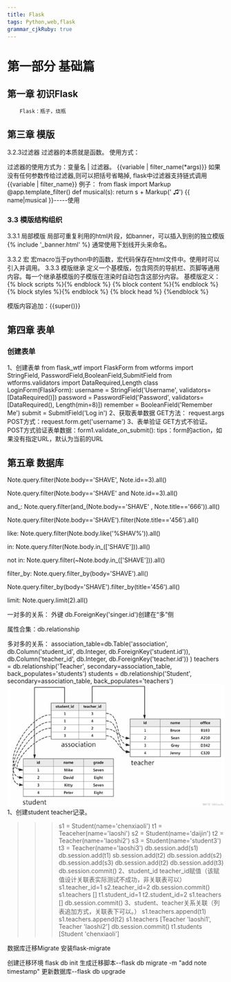 ```yaml
---
title: Flask
tags: Python,web,flask
grammar_cjkRuby: true
---
```



# 第一部分 基础篇
## 第一章 初识Flask
   		Flask：瓶子，烧瓶
		
## 第三章 模版

3.2.3过滤器
过滤器的本质就是函数。
使用方式：

过滤器的使用方式为：变量名 | 过滤器。
{{variable | filter_name(*args)}}
如果没有任何参数传给过滤器,则可以把括号省略掉, flask中过滤器支持链式调用
{{variable | filter_name}}
例子：
from flask import Markup
@app.template_filter()
def musical(s):
return s + Markup(' &#9835;')
{{ name|musical }}-----使用


### 3.3 模版结构组织
 3.3.1 局部模版
 局部可重复利用的html片段，如banner，可以插入到别的独立模版
 {% include '_banner.html' %}
  通常使用下划线开头来命名。
  
  3.3.2 宏
  宏macro当于python中的函数，宏代码保存在html文件中。使用时可以引入并调用。
  3.3.3 模版继承
  定义一个基模版，包含网页的导航栏、页脚等通用内容。每一个继承基模版的子模版在渲染时自动包含这部分内容。
  基模版定义：
  {% block scripts %}{% endblock %}
  {% block content %}{% endblock %}
  {% block styles %}{% endblock %}
  {% block head %} {%endblock %}
  
  模版内容追加：{{super()}}
  
  ## 第四章 表单
  ### 创建表单
  1、创建表单
  from flask_wtf import FlaskForm
from wtforms import StringField, PasswordField,BooleanField,SubmitField
from wtforms.validators import DataRequired,Length
class LoginForm(FlaskForm):
    username = StringField('Username', validators=[DataRequired()])
    password = PasswordField('Password', validators=[DataRequired(), Length(min=8)])
    remember = BooleanField('Remember Me')
    submit = SubmitField('Log in')
	2、获取表单数据
	GET方法： request.args
	POST方式：request.form.get('username')
	3、表单验证
	GET方式不验证。
	POST方式验证表单数据：form1.validate_on_submit():
	tips：form的action，如果没有指定URL，默认为当前的URL
	
## 第五章 数据库
Note.query.filter(Note.body=='SHAVE', Note.id==3).all()

Note.query.filter(Note.body=='SHAVE' and Note.id==3).all()

and_:
Note.query.filter(and_(Note.body=='SHAVE' , Note.title=='666')).all()

Note.query.filter(Note.body=='SHAVE').filter(Note.title=='456').all()


like:
Note.query.filter(Note.body.like('%SHAV%')).all()

in:
Note.query.filter(Note.body.in_(['SHAVE'])).all()

not in:
Note.query.filter(~Note.body.in_(['SHAVE'])).all()

filter_by:
Note.query.filter_by(body='SHAVE').all()

Note.query.filter_by(body='SHAVE').filter_by(title='456').all()

limit:
Note.query.limit(2).all()

一对多的关系：
外键 db.ForeignKey('singer.id')创建在“多”侧

属性合集：db.relationship

多对多的关系：
association_table=db.Table('association',
                           db.Column('student_id', db.Integer, db.ForeignKey('student.id')),
                           db.Column('teacher_id', db.Integer, db.ForeignKey('teacher.id'))
                            )
teachers = db.relationship('Teacher', secondary=association_table, back_populates='students')
students = db.relationship('Student', secondary=association_table, back_populates='teachers')
![enter description here](./images/1592473887564.png)
1、创建student teacher记录。 
>>> s1 = Student(name='chenxiaoli')
>>> t1 = Teaceher(name='laoshi')
>>> s2 = Student(name='daijin')
>>> t2 =  Teacher(name='laoshi2')
>>> s3 = Student(name='student3')
>>> t3 =  Teacher(name='laoshi3')
>>> db.session.add(s1)
>>> db.session.add(t1)
>>> sb.session.add(t2)
>>> db.session.add(s2)
>>> db.session.add(s3)
>>> db.session.add(t2)
>>> db.session.add(t3)
>>> db.session.commit()
2、student_id teacher_id赋值（该赋值设计关联表实际测试不成功，非关联表可以）
>>> s1.teacher_id=1
>>> s2.teacher_id=2
>>> db.session.commit()
>>> s1.teachers
[]
>>> t1.student_id=1
>>> t2.student_id=2
>>> s1.teachers
[]
>>> db.session.commit()
3、student、teacher关系关联（列表追加方式，关联表下可以。）
>>> s1.teachers.append(t1)
>>> s1.teachers.append(t2)
>>> s1.teachers
[Teacher 'laoshi1', Teacher 'laoshi2']
>>> db.session.commit()
>>> t1.students
[Student 'chenxiaoli']

数据库迁移Migrate
安装flask-migrate

创建迁移环境
flask db init
生成迁移脚本--flask db migrate -m "add note timestamp"
更新数据库--flask db upgrade


